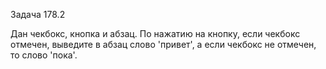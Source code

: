 Задача 178.2

Дан чекбокс, кнопка и абзац. По нажатию на кнопку, если чекбокс отмечен, выведите в абзац слово 'привет', а если чекбокс не отмечен, то слово 'пока'.